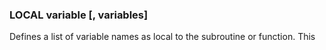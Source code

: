 

### LOCAL variable [, variables]

 Defines a list of variable names as local to the subroutine or function. This